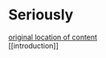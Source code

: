 # Seriously

[original location of content](https://sand-74696.medium.com/what-you-get-d565b064be7b)  
[[introduction]]  